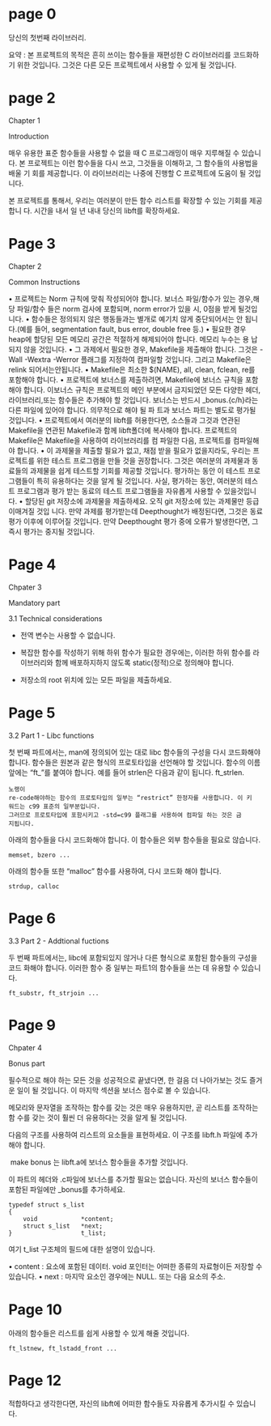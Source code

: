 # page 0

당신의 첫번째 라이브러리.



요약 : 본 프로젝트의 목적은 흔히 쓰이는 함수들을 재편성한 C 라이브러리를 코드화하기 위한
것입니다. 그것은 다른 모든 프로젝트에서 사용할 수 있게 될 것입니다.

# page 2

Chapter 1

Introduction



매우 유용한 표준 함수들을 사용할 수 없을 때 C 프로그래밍이 매우 지루해질 수 있습니다.
본 프로젝트는 이런 함수들을 다시 쓰고, 그것들을 이해하고, 그 함수들의 사용법을 배울 기
회를 제공합니다. 이 라이브러리는 나중에 진행할 C 프로젝트에 도움이 될 것입니다.

본 프로젝트를 통해서, 우리는 여러분이 만든 함수 리스트를 확장할 수 있는 기회를 제공합니
다. 시간을 내서 일 년 내내 당신의 libft를 확장하세요.

# Page 3

Chapter 2

Common Instructions



• 프로젝트는 Norm 규칙에 맞춰 작성되어야 합니다. 보너스 파일/함수가 있는 경우,해당 파일/함수
들은 norm 검사에 포함되며, norm error가 있을 시, 0점을 받게 될것입니다.
• 함수들은 정의되지 않은 행동들과는 별개로 예기치 않게 중단되어서는 안 됩니다.(예를 들어,
segmentation fault, bus error, double free 등.)
• 필요한 경우 heap에 할당된 모든 메모리 공간은 적절하게 해제되어야 합니다. 메모리 누수는 용
납되지 않을 것입니다.
• 그 과제에서 필요한 경우, Makefile을 제출해야 합니다. 그것은 -Wall -Wextra -Werror 플래그를
지정하여 컴파일할 것입니다. 그리고 Makefile은 relink 되어서는안됩니다.
• Makefile은 최소한 $(NAME), all, clean, fclean, re를 포함해야 합니다.
• 프로젝트에 보너스를 제출하려면, Makefile에 보너스 규칙을 포함해야 합니다. 이보너스 규칙은
프로젝트의 메인 부분에서 금지되었던 모든 다양한 헤더, 라이브러리,또는 함수들은 추가해야 할
것입니다. 보너스는 반드시 _bonus.{c/h}라는 다른 파일에 있어야 합니다. 의무적으로 해야 될 파
트과 보너스 파트는 별도로 평가될 것입니다.
• 프로젝트에서 여러분의 libft를 허용한다면, 소스들과 그것과 연관된 Makefile을 연관된 Makefile과
함께 libft폴더에 복사해야 합니다. 프로젝트의 Makefile은 Makefile을 사용하여 라이브러리를 컴
파일한 다음, 프로젝트를 컴파일해야 합니다.
• 이 과제물을 제출할 필요가 없고, 채점 받을 필요가 없을지라도, 우리는 프로젝트를 위한 테스트 프로그램을 만들 것을 권장합니다. 그것은 여러분의 과제물과 동료들의 과제물을 쉽게 테스트할 기회를 제공할 것입니다. 평가하는 동안 이 테스트 프로그램들이 특히 유용하다는 것을 알게 될 것입니다. 사실, 평가하는 동안, 여러분의 테스트 프로그램과 평가 받는 동료의 테스트 프로그램들을 자유롭게 사용할 수 있을것입니다.
• 할당된 git 저장소에 과제물을 제출하세요. 오직 git 저장소에 있는 과제물만 등급이매겨질 것입
니다. 만약 과제를 평가받는데 Deepthought가 배정된다면, 그것은 동료평가 이후에 이루어질 것입니다. 만약 Deepthought 평가 중에 오류가 발생한다면, 그 즉시 평가는 중지될 것입니다.

# Page 4

Chpater 3

Mandatory part



3.1 Technical considerations

* 전역 변수는 사용할 수 없습니다.
* 복잡한 함수를 작성하기 위해 하위 함수가 필요한 경우에는, 이러한 하위 함수를 라이브러리와
  함께 배포하지하지 않도록 static(정적)으로 정의해야 합니다.

* 저장소의 root 위치에 있는 모든 파일을 제출하세요.

# Page 5

3.2 Part 1 - Libc functions

첫 번째 파트에서는, man에 정의되어 있는 대로 libc 함수들의 구성을 다시 코드화해야
합니다. 함수들은 원본과 같은 형식의 프로토타입을 선언해야 할 것입니다.
함수의 이름 앞에는 “ft_”를 붙여야 합니다. 예를 들어 strlen은 다음과 같이 됩니다.
ft_strlen.

```
노랭이
re-code해야하는 함수의 프로토타입의 일부는 “restrict” 한정자를 사용합니다. 이 키
워드는 c99 표준의 일부분입니다.
그러므로 프로토타입에 포함시키고 -std=c99 플래그를 사용하여 컴파일 하는 것은 금
지됩니다.
```

아래의 함수들을 다시 코드화해야 합니다. 이 함수들은 외부 함수들을 필요로 않습니다.

```
memset, bzero ...
```

아래의 함수들 또한 “malloc” 함수를 사용하여, 다시 코드화 해야 합니다.

```
strdup, calloc
```

# Page 6

3.3 Part 2 - Addtional fuctions

두 번째 파트에서는, libc에 포함되있지 않거나 다른 형식으로 포함된 함수들의 구성을 코드
화해야 합니다. 이러한 함수 중 일부는 파트1의 함수들을 쓰는 데 유용할 수 있습니다.

```
ft_substr, ft_strjoin ...
```

# Page 9

Chpater 4

Bonus part



필수적으로 해야 하는 모든 것을 성공적으로 끝냈다면, 한 걸음 더 나아가보는 것도 즐거운 일이 될 것입니다. 이 마지막 섹션을 보너스 점수로 볼 수 있습니다.

메모리와 문자열을 조작하는 함수를 갖는 것은 매우 유용하지만, 곧 리스트를 조작하는 함
수를 갖는 것이 훨씬 더 유용하다는 것을 알게 될 것입니다.

다음의 구조를 사용하여 리스트의 요소들을 표현하세요. 이 구조를 libft.h 파일에 추가해야
합니다.

​	make bonus 는 libft.a에 보너스 함수들을 추가할 것입니다.

이 파트의 헤더와 .c파일에 보너스를 추가할 필요는 없습니다. 자신의 보너스 함수들이 포함된
파일에만 _bonus를 추가하세요.

```
typedef struct s_list
{
	void 			*content;
	struct s_list 	*next;
}				 	t_list;
```

여기 t_list 구조체의 필드에 대한 설명이 있습니다.

• content : 요소에 포함된 데이터. void 포인터는 어떠한 종류의 자료형이든 저장할 수
있습니다.
• next : 마지막 요소인 경우에는 NULL. 또는 다음 요소의 주소.

# Page 10

아래의 함수들은 리스트를 쉽게 사용할 수 있게 해줄 것입니다.

```
ft_lstnew, ft_lstadd_front ...
```

# Page 12

적합하다고 생각한다면, 자신의 libft에 어떠한 함수들도 자유롭게 추가시킬 수 있습니다.